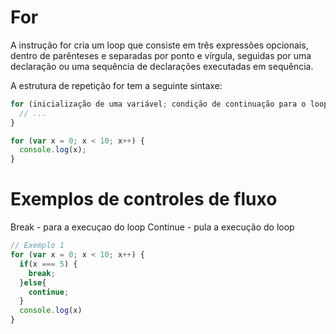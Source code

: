 # For
A instrução for cria um loop que consiste em três expressões opcionais, dentro de parênteses e separadas por ponto e vírgula, seguidas por uma declaração ou uma sequência de declarações executadas em sequência.

A estrutura de repetição for tem a seguinte sintaxe:

```js 
for (inicialização de uma variável; condição de continuação para o loop; expressão final) {
  // ...
} 

for (var x = 0; x < 10; x++) {
  console.log(x);
}
```

# Exemplos de controles de fluxo
Break - para a execuçao do loop
Continue - pula a execução do loop

```js
// Exemplo 1
for (var x = 0; x < 10; x++) {
  if(x === 5) {
    break;
  }else{
    continue;
  }
  console.log(x)
}
  ```
